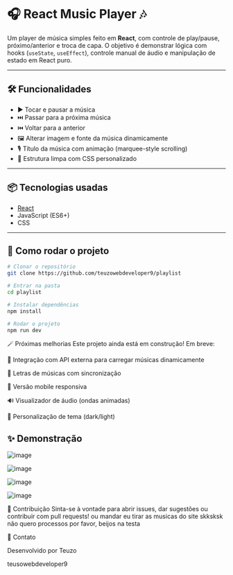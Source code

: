 # 🎧 React Music Player 🎶

Um player de música simples feito em **React**, com controle de play/pause, próximo/anterior e troca de capa. O objetivo é demonstrar lógica com hooks (`useState`, `useEffect`), controle manual de áudio e manipulação de estado em React puro.

---

## 🛠️ Funcionalidades

- ▶️ Tocar e pausar a música
- ⏭️ Passar para a próxima música
- ⏮️ Voltar para a anterior
- 🖼️ Alterar imagem e fonte da música dinamicamente
- 🎙️ Título da música com animação (marquee-style scrolling)
- 🎯 Estrutura limpa com CSS personalizado

---

## 📦 Tecnologias usadas

- [React](https://reactjs.org/)
- JavaScript (ES6+)
- CSS

---

## 🧠 Como rodar o projeto

```bash
# Clonar o repositório
git clone https://github.com/teuzowebdeveloper9/playlist

# Entrar na pasta
cd playlist

# Instalar dependências
npm install

# Rodar o projeto
npm run dev 
```

🪄 Próximas melhorias
Este projeto ainda está em construção! Em breve:

🔗 Integração com API externa para carregar músicas dinamicamente

📃 Letras de músicas com sincronização

📱 Versão mobile responsiva

🔊 Visualizador de áudio (ondas animadas)

🎨 Personalização de tema (dark/light)

## ✨ Demonstração
![image](https://github.com/user-attachments/assets/5148f4e8-f914-401d-b6a8-9cfef22dd988)

![image](https://github.com/user-attachments/assets/2c5f8729-a5e6-4242-acdd-738d01b64055)

![image](https://github.com/user-attachments/assets/c6a3799b-c268-4bda-a086-b8a7c3c0fed5)


![image](https://github.com/user-attachments/assets/5ffcfaf6-b60d-4b7b-a7a7-8699a6dd3eeb)


🤝 Contribuição
Sinta-se à vontade para abrir issues, dar sugestões ou contribuir com pull requests! ou mandar eu tirar as musicas do site skksksk não quero processos por favor, beijos na testa 

📩 Contato

Desenvolvido por Teuzo 


teusowebdeveloper9

